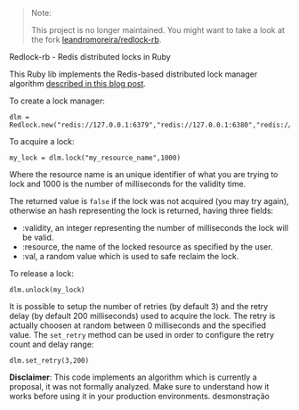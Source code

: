 > Note:
>
> This project is no longer maintained. You might want to take a look at the fork [leandromoreira/redlock-rb](https://github.com/leandromoreira/redlock-rb).

Redlock-rb - Redis distributed locks in Ruby

This Ruby lib implements the Redis-based distributed lock manager algorithm [described in this blog post](http://antirez.com/news/77).

To create a lock manager:

    dlm = Redlock.new("redis://127.0.0.1:6379","redis://127.0.0.1:6380","redis://127.0.0.1:6381")

To acquire a lock:

    my_lock = dlm.lock("my_resource_name",1000)

Where the resource name is an unique identifier of what you are trying to lock
and 1000 is the number of milliseconds for the validity time.

The returned value is `false` if the lock was not acquired (you may try again),
otherwise an hash representing the lock is returned, having three fields:

* :validity, an integer representing the number of milliseconds the lock will be valid.
* :resource, the name of the locked resource as specified by the user.
* :val, a random value which is used to safe reclaim the lock.

To release a lock:

    dlm.unlock(my_lock)

It is possible to setup the number of retries (by default 3) and the retry
delay (by default 200 milliseconds) used to acquire the lock. The retry is
actually choosen at random between 0 milliseconds and the specified value.
The `set_retry` method can be used in order to configure the retry count
and delay range:

    dlm.set_retry(3,200)

**Disclaimer**: This code implements an algorithm which is currently a proposal, it was not formally analyzed. Make sure to understand how it works before using it in your production environments.
desmonstração
